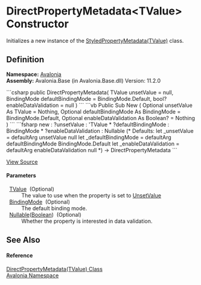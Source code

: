 # DirectPropertyMetadata&lt;TValue&gt; Constructor


Initializes a new instance of the <a href="T_Avalonia_StyledPropertyMetadata_1">StyledPropertyMetadata(TValue)</a> class.



## Definition
**Namespace:** <a href="N_Avalonia">Avalonia</a>  
**Assembly:** Avalonia.Base (in Avalonia.Base.dll) Version: 11.2.0

<Tabs groupId="api-code-preview">
<TabItem value="csharp" label="C#">
```csharp
public DirectPropertyMetadata(
	TValue unsetValue = null,
	BindingMode defaultBindingMode = BindingMode.Default,
	bool? enableDataValidation = null
)
```
</TabItem>
<TabItem value="vb" label="VB">
```vb
Public Sub New ( 
	Optional unsetValue As TValue = Nothing,
	Optional defaultBindingMode As BindingMode = BindingMode.Default,
	Optional enableDataValidation As Boolean? = Nothing
)
```
</TabItem>
<TabItem value="fsharp" label="F#">
```fsharp
new : 
        ?unsetValue : 'TValue * 
        ?defaultBindingMode : BindingMode * 
        ?enableDataValidation : Nullable<bool> 
(* Defaults:
        let _unsetValue = defaultArg unsetValue null
        let _defaultBindingMode = defaultArg defaultBindingMode BindingMode.Default
        let _enableDataValidation = defaultArg enableDataValidation null
*)
-> DirectPropertyMetadata
```
</TabItem>
</Tabs>



<a href="https://github.com/AvaloniaUI/Avalonia/tree/master/src/Avalonia.Base/DirectPropertyMetadata%601.cs#L24" title="View the source code">View Source</a>



#### Parameters
<dl><dt>  <a href="T_Avalonia_DirectPropertyMetadata_1">TValue</a>  (Optional)</dt><dd>The value to use when the property is set to <a href="F_Avalonia_AvaloniaProperty_UnsetValue">UnsetValue</a></dd><dt>  <a href="T_Avalonia_Data_BindingMode">BindingMode</a>  (Optional)</dt><dd>The default binding mode.</dd><dt>  <a href="https://learn.microsoft.com/dotnet/api/system.nullable-1" target="_blank" rel="noopener noreferrer">Nullable</a>(<a href="https://learn.microsoft.com/dotnet/api/system.boolean" target="_blank" rel="noopener noreferrer">Boolean</a>)  (Optional)</dt><dd>Whether the property is interested in data validation.</dd></dl>

## See Also


#### Reference
<a href="T_Avalonia_DirectPropertyMetadata_1">DirectPropertyMetadata(TValue) Class</a>  
<a href="N_Avalonia">Avalonia Namespace</a>  

